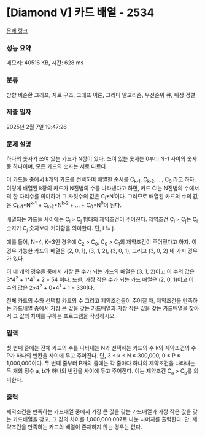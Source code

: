 # [Diamond V] 카드 배열 - 2534 

[문제 링크](https://www.acmicpc.net/problem/2534) 

### 성능 요약

메모리: 40516 KB, 시간: 628 ms

### 분류

방향 비순환 그래프, 자료 구조, 그래프 이론, 그리디 알고리즘, 우선순위 큐, 위상 정렬

### 제출 일자

2025년 2월 7일 19:47:26

### 문제 설명

<p>하나의 숫자가 쓰여 있는 카드가 N장이 있다. 쓰여 있는 숫자는 0부터 N-1 사이의 숫자 중 하나이며, 모든 카드의 숫자는 서로 다르다. </p>

<p>이 카드들 중에서 k개의 카드를 선택하여 배열한 순서를 C<sub>k-1</sub>, C<sub>k-2</sub>, ..., C<sub>0</sub> 라고 하자. 이렇게 배열된 k장의 카드가 N진법의 수를 나타낸다고 하면, 카드 Ci는 N진법의 수에서의 한 자리수를 의미하며 그 자릿수의 값은 C<sub>i</sub>*N<sup>i</sup>이다. 그러므로 배열된 카드의 수의 값은 C<sub>k-1</sub>×N<sup>k-1</sup> + C<sub>k-2</sub>×N<sup>k-2</sup> + ... + C<sub>0</sub>×N<sup>0</sup>이 된다.</p>

<p>배열되는 카드들 사이에는 C<sub>i </sub>> C<sub>j</sub> 형태의 제약조건이 주어진다. 제약조건  C<sub>i </sub>> C<sub>j</sub>는  C<sub>i</sub> 숫자가  C<sub>j</sub> 숫자보다 커야함을 의미한다. 단, i != j.</p>

<p>예를 들어, N=4, K=3인 경우에 C<sub>2</sub> > C<sub>0</sub>, C<sub>0</sub> > C<sub>1</sub>의 제약조건이 주어졌다고 하자. 이 경우 가능한 카드의 배열은 (2, 0, 1), (3, 1, 2), (3, 0, 1), 그리고 (3, 0, 2) 네 가지 경우가 있다. </p>

<p>이 네 개의 경우들 중에서 가장 큰 수가 되는 카드의 배열은 (3, 1, 2)이고 이 수의 값은 3*4<sup>2</sup> + 1*4<sup>1</sup> + 2 = 54 이다. 또한, 가장 작은 수가 되는 카드 배열은 (2, 0, 1)이고 이 수의 값은 2×4<sup>2</sup> + 0×4<sup>1</sup> + 1 = 33이다.</p>

<p>전체 카드의 수와 선택할 카드의 수 그리고 제약조건들이 주어질 때, 제약조건을 만족하는 카드배열 중에서 가장 큰 값을 갖는 카드배열과 가장 작은 값을 갖는 카드배열을 찾아서 그 값의 차이를 구하는 프로그램을 작성하시오.</p>

### 입력 

 <p>첫 번째 줄에는 전체 카드의 수를 나타내는 N과 선택하는 카드의 수 k와 제약조건의 수 P가 하나의 빈칸을 사이에 두고 주어진다. 단, 3 ≤ k ≤ N ≤ 300,000, 0 ≤ P ≤ 1,000,000이다. 두 번째 줄부터 P개의 줄에는 각 줄마다 하나의 제약조건을 나타내는 두 개의 정수 a, b가 하나의 빈칸을 사이에 두고 주어진다. 이는 제약조건 C<sub>a</sub> > C<sub>b</sub>를 의미한다.</p>

### 출력 

 <p>제약조건을 만족하는 카드배열 중에서 가장 큰 값을 갖는 카드배열과 가장 작은 값을 갖는 카드배열을 찾고, 그 값의 차이를 1,000,000,007로 나눈 나머지를 출력한다. 단, 제약조건을 만족하는 카드의 배열이 존재하지 않는 경우는 없다.</p>


